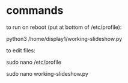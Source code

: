 # commands

to run on reboot (put at bottom of /etc/profile):

python3 /home/display1/working-slideshow.py

to edit files:

sudo nano /etc/profile

sudo nano working-slideshow.py
